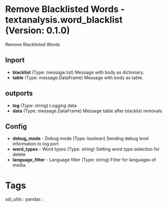 # Remove Blacklisted Words - textanalysis.word_blacklist (Version: 0.1.0)

Remove Blacklisted Words

## Inport

* **blacklist** (Type: message.list) Message with body as dictionary.
* **table** (Type: message.DataFrame) Message with body as table.

## outports

* **log** (Type: string) Logging data
* **data** (Type: message.DataFrame) Message table after blacklist removals

## Config

* **debug_mode** - Debug mode (Type: boolean) Sending debug level information to log port
* **word_types** - Word types (Type: string) Setting word type selection for delete
* **language_filter** - Language filter (Type: string) Filter for languages of media.


# Tags
sdi_utils : pandas : 

